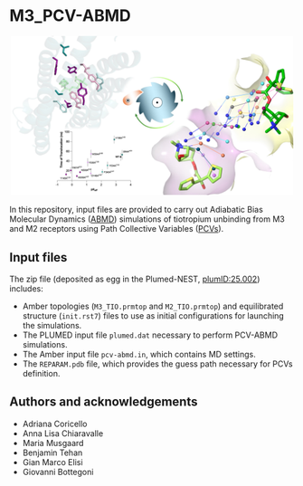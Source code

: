 # M3_PCV-ABMD

<div align="center">
  <img src="https://github.com/gmelisi/M3_PCV-ABMD/blob/main/TOC.jpg" alt="TOC" width="500">
</div>

In this repository, input files are provided to carry out Adiabatic Bias Molecular Dynamics ([ABMD](https://doi.org/10.1063/1.478259)) simulations of tiotropium unbinding from M3 and M2 receptors using Path Collective Variables ([PCVs](https://doi.org/10.1063/1.2432340)). 

## Input files

The zip file (deposited as egg in the Plumed-NEST, [plumID:25.002](https://www.plumed-nest.org/eggs/25/002/)) includes:
- Amber topologies (`M3_TIO.prmtop` and `M2_TIO.prmtop`) and equilibrated structure (`init.rst7`) files to use as initial configurations for launching the simulations.
- The PLUMED input file `plumed.dat` necessary to perform PCV-ABMD simulations.
- The Amber input file `pcv-abmd.in`, which contains MD settings.
- The `REPARAM.pdb` file, which provides the guess path necessary for PCVs definition.

## Authors and acknowledgements
- Adriana Coricello
- Anna Lisa Chiaravalle
- Maria Musgaard
- Benjamin Tehan
- Gian Marco Elisi
- Giovanni Bottegoni
